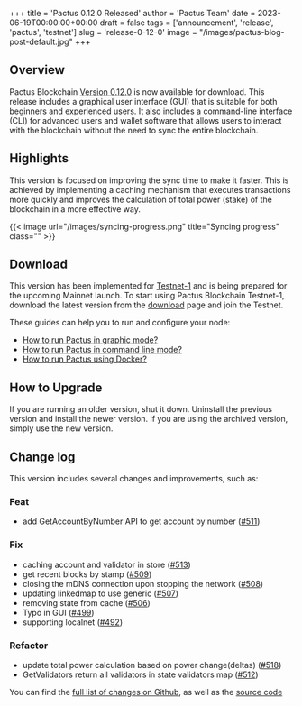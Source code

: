 +++
title = 'Pactus 0.12.0 Released'
author = 'Pactus Team'
date = 2023-06-19T00:00:00+00:00
draft = false
tags = ['announcement', 'release', 'pactus', 'testnet']
slug = 'release-0-12-0'
image = "/images/pactus-blog-post-default.jpg"
+++

## Overview

Pactus Blockchain [Version 0.12.0](https://github.com/pactus-project/pactus/releases/tag/v0.12.0)
is now available for download.
This release includes a graphical user interface (GUI) that
is suitable for both beginners and experienced users.
It also includes a command-line interface (CLI) for advanced users and wallet software
that allows users to interact with the blockchain without the need to sync the entire blockchain.

## Highlights

This version is focused on improving the sync time to make it faster.
This is achieved by implementing a caching mechanism that executes transactions more quickly and
improves the calculation of total power (stake) of the blockchain in a more effective way.

{{< image url="/images/syncing-progress.png" title="Syncing progress" class="" >}}


## Download

This version has been implemented for [Testnet-1](/2023/05/09/testnet-1-launched) and
is being prepared for the upcoming Mainnet launch.
To start using Pactus Blockchain Testnet-1, download the latest version from the
[download](/download) page and join the Testnet.

These guides can help you to run and configure your node:

- [How to run Pactus in graphic mode?](https://docs.pactus.org/get-started/pactus-gui/)
- [How to run Pactus in command line mode?](https://docs.pactus.org/get-started/pactus-daemon/)
- [How to run Pactus using Docker?](https://docs.pactus.org/get-started/pactus-docker/)

## How to Upgrade

If you are running an older version, shut it down.
Uninstall the previous version and install the newer version.
If you are using the archived version, simply use the new version.

## Change log

This version includes several changes and improvements, such as:

### Feat

- add GetAccountByNumber API to get account by number ([#511](https://github.com/pactus-project/pactus/pull/511))

### Fix

- caching account and validator in store ([#513](https://github.com/pactus-project/pactus/pull/513))
- get recent blocks by stamp ([#509](https://github.com/pactus-project/pactus/pull/509))
- closing the mDNS connection upon stopping the network ([#508](https://github.com/pactus-project/pactus/pull/508))
- updating linkedmap to use generic ([#507](https://github.com/pactus-project/pactus/pull/507))
- removing state from cache ([#506](https://github.com/pactus-project/pactus/pull/506))
- Typo in GUI ([#499](https://github.com/pactus-project/pactus/pull/499))
- supporting localnet ([#492](https://github.com/pactus-project/pactus/pull/492))

### Refactor

- update total power calculation based on power change(deltas) ([#518](https://github.com/pactus-project/pactus/pull/518))
- GetValidators return all validators in state validators map ([#512](https://github.com/pactus-project/pactus/pull/512))

You can find the [full list of changes on Github](https://github.com/pactus-project/pactus/compare/v0.11.0...v0.12.0),
as well as the [source code](https://github.com/pactus-project/pactus/releases/tag/v0.12.0)
